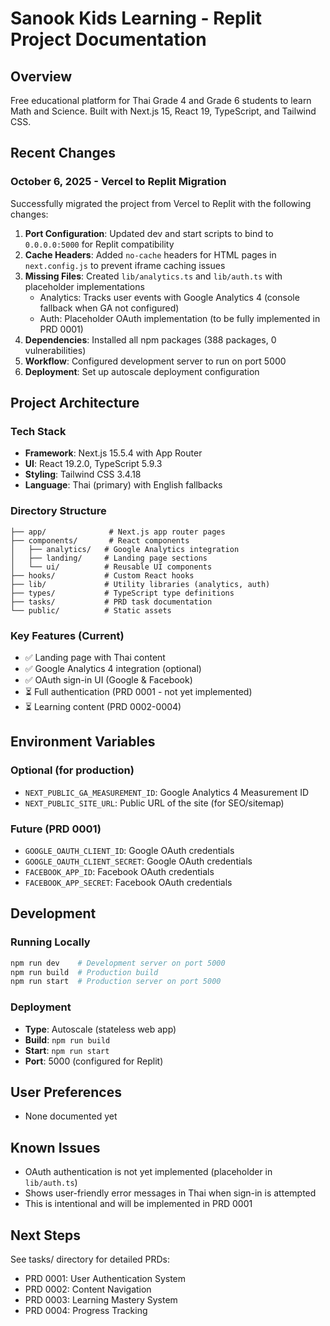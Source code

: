 # Sanook Kids Learning - Replit Project Documentation

## Overview
Free educational platform for Thai Grade 4 and Grade 6 students to learn Math and Science. Built with Next.js 15, React 19, TypeScript, and Tailwind CSS.

## Recent Changes

### October 6, 2025 - Vercel to Replit Migration
Successfully migrated the project from Vercel to Replit with the following changes:

1. **Port Configuration**: Updated dev and start scripts to bind to `0.0.0.0:5000` for Replit compatibility
2. **Cache Headers**: Added `no-cache` headers for HTML pages in `next.config.js` to prevent iframe caching issues
3. **Missing Files**: Created `lib/analytics.ts` and `lib/auth.ts` with placeholder implementations
   - Analytics: Tracks user events with Google Analytics 4 (console fallback when GA not configured)
   - Auth: Placeholder OAuth implementation (to be fully implemented in PRD 0001)
4. **Dependencies**: Installed all npm packages (388 packages, 0 vulnerabilities)
5. **Workflow**: Configured development server to run on port 5000
6. **Deployment**: Set up autoscale deployment configuration

## Project Architecture

### Tech Stack
- **Framework**: Next.js 15.5.4 with App Router
- **UI**: React 19.2.0, TypeScript 5.9.3
- **Styling**: Tailwind CSS 3.4.18
- **Language**: Thai (primary) with English fallbacks

### Directory Structure
```
├── app/              # Next.js app router pages
├── components/       # React components
│   ├── analytics/   # Google Analytics integration
│   ├── landing/     # Landing page sections
│   └── ui/          # Reusable UI components
├── hooks/           # Custom React hooks
├── lib/             # Utility libraries (analytics, auth)
├── types/           # TypeScript type definitions
├── tasks/           # PRD task documentation
└── public/          # Static assets
```

### Key Features (Current)
- ✅ Landing page with Thai content
- ✅ Google Analytics 4 integration (optional)
- ✅ OAuth sign-in UI (Google & Facebook)
- ⏳ Full authentication (PRD 0001 - not yet implemented)
- ⏳ Learning content (PRD 0002-0004)

## Environment Variables

### Optional (for production)
- `NEXT_PUBLIC_GA_MEASUREMENT_ID`: Google Analytics 4 Measurement ID
- `NEXT_PUBLIC_SITE_URL`: Public URL of the site (for SEO/sitemap)

### Future (PRD 0001)
- `GOOGLE_OAUTH_CLIENT_ID`: Google OAuth credentials
- `GOOGLE_OAUTH_CLIENT_SECRET`: Google OAuth credentials
- `FACEBOOK_APP_ID`: Facebook OAuth credentials
- `FACEBOOK_APP_SECRET`: Facebook OAuth credentials

## Development

### Running Locally
```bash
npm run dev    # Development server on port 5000
npm run build  # Production build
npm run start  # Production server on port 5000
```

### Deployment
- **Type**: Autoscale (stateless web app)
- **Build**: `npm run build`
- **Start**: `npm run start`
- **Port**: 5000 (configured for Replit)

## User Preferences
- None documented yet

## Known Issues
- OAuth authentication is not yet implemented (placeholder in `lib/auth.ts`)
- Shows user-friendly error messages in Thai when sign-in is attempted
- This is intentional and will be implemented in PRD 0001

## Next Steps
See tasks/ directory for detailed PRDs:
- PRD 0001: User Authentication System
- PRD 0002: Content Navigation
- PRD 0003: Learning Mastery System
- PRD 0004: Progress Tracking
